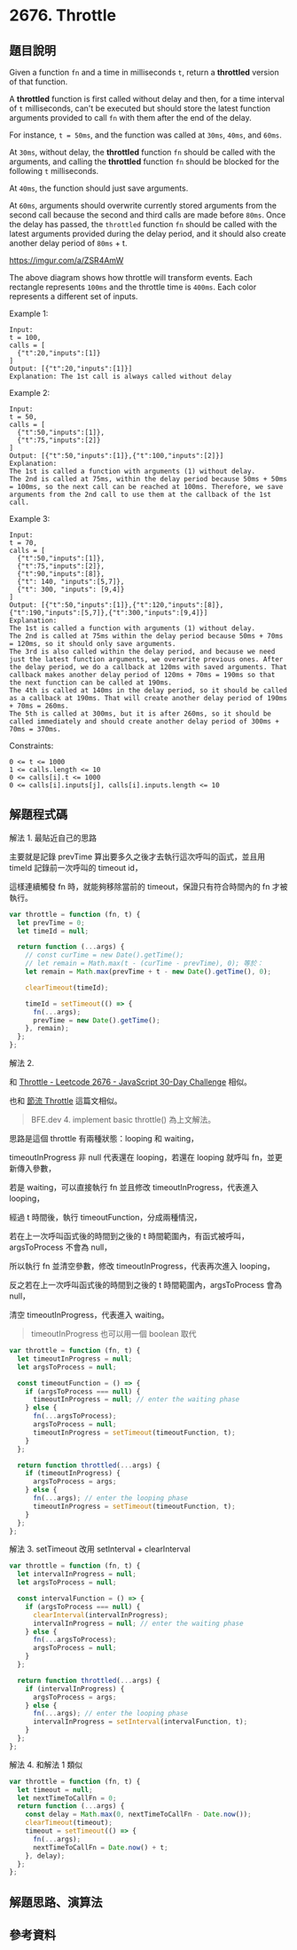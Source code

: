 # 2676. Throttle

## 題目說明

Given a function `fn` and a time in milliseconds `t`, return a **throttled** version of that function.

A **throttled** function is first called without delay and then, for a time interval of `t` milliseconds, can't be executed but should store the latest function arguments provided to call `fn` with them after the end of the delay.

For instance, `t = 50ms`, and the function was called at `30ms`, `40ms`, and `60ms`.

At `30ms`, without delay, the **throttled** function `fn` should be called with the arguments, and calling the **throttled** function `fn` should be blocked for the following `t` milliseconds.

At `40ms`, the function should just save arguments.

At `60ms`, arguments should overwrite currently stored arguments from the second call because the second and third calls are made before `80ms`. Once the delay has passed, the `throttled` function `fn` should be called with the latest arguments provided during the delay period, and it should also create another delay period of `80ms` + t.

https://imgur.com/a/ZSR4AmW

The above diagram shows how throttle will transform events. Each rectangle represents `100ms` and the throttle time is `400ms`. Each color represents a different set of inputs.

Example 1:

```
Input:
t = 100,
calls = [
  {"t":20,"inputs":[1]}
]
Output: [{"t":20,"inputs":[1]}]
Explanation: The 1st call is always called without delay
```

Example 2:

```
Input:
t = 50,
calls = [
  {"t":50,"inputs":[1]},
  {"t":75,"inputs":[2]}
]
Output: [{"t":50,"inputs":[1]},{"t":100,"inputs":[2]}]
Explanation:
The 1st is called a function with arguments (1) without delay.
The 2nd is called at 75ms, within the delay period because 50ms + 50ms = 100ms, so the next call can be reached at 100ms. Therefore, we save arguments from the 2nd call to use them at the callback of the 1st call.
```

Example 3:

```
Input:
t = 70,
calls = [
  {"t":50,"inputs":[1]},
  {"t":75,"inputs":[2]},
  {"t":90,"inputs":[8]},
  {"t": 140, "inputs":[5,7]},
  {"t": 300, "inputs": [9,4]}
]
Output: [{"t":50,"inputs":[1]},{"t":120,"inputs":[8]},{"t":190,"inputs":[5,7]},{"t":300,"inputs":[9,4]}]
Explanation:
The 1st is called a function with arguments (1) without delay.
The 2nd is called at 75ms within the delay period because 50ms + 70ms = 120ms, so it should only save arguments.
The 3rd is also called within the delay period, and because we need just the latest function arguments, we overwrite previous ones. After the delay period, we do a callback at 120ms with saved arguments. That callback makes another delay period of 120ms + 70ms = 190ms so that the next function can be called at 190ms.
The 4th is called at 140ms in the delay period, so it should be called as a callback at 190ms. That will create another delay period of 190ms + 70ms = 260ms.
The 5th is called at 300ms, but it is after 260ms, so it should be called immediately and should create another delay period of 300ms + 70ms = 370ms.
```

Constraints:

```
0 <= t <= 1000
1 <= calls.length <= 10
0 <= calls[i].t <= 1000
0 <= calls[i].inputs[j], calls[i].inputs.length <= 10
```

## 解題程式碼

解法 1. 最貼近自己的思路

主要就是記錄 prevTime 算出要多久之後才去執行這次呼叫的函式，並且用 timeId 記錄前一次呼叫的 timeout id，

這樣連續觸發 fn 時，就能夠移除當前的 timeout，保證只有符合時間內的 fn 才被執行。

```javascript
var throttle = function (fn, t) {
  let prevTime = 0;
  let timeId = null;

  return function (...args) {
    // const curTime = new Date().getTime();
    // let remain = Math.max(t - (curTime - prevTime), 0); 等於：
    let remain = Math.max(prevTime + t - new Date().getTime(), 0);

    clearTimeout(timeId);

    timeId = setTimeout(() => {
      fn(...args);
      prevTime = new Date().getTime();
    }, remain);
  };
};
```

解法 2.

和 [Throttle - Leetcode 2676 - JavaScript 30-Day Challenge](https://youtu.be/zyGZV_fIQWk) 相似。

也和 [節流 Throttle](https://www.webdong.dev/post/learn-debounce-and-throttle/#%E7%AF%80%E6%B5%81-throttle) 這篇文相似。

> BFE.dev 4. implement basic throttle() 為上文解法。

思路是這個 throttle 有兩種狀態：looping 和 waiting，

timeoutInProgress 非 null 代表還在 looping，若還在 looping 就呼叫 fn，並更新傳入參數，

若是 waiting，可以直接執行 fn 並且修改 timeoutInProgress，代表進入 looping，

經過 t 時間後，執行 timeoutFunction，分成兩種情況，

若在上一次呼叫函式後的時間到之後的 t 時間範圍內，有函式被呼叫，argsToProcess 不會為 null，

所以執行 fn 並清空參數，修改 timeoutInProgress，代表再次進入 looping，

反之若在上一次呼叫函式後的時間到之後的 t 時間範圍內，argsToProcess 會為 null，

清空 timeoutInProgress，代表進入 waiting。

> timeoutInProgress 也可以用一個 boolean 取代

```javascript
var throttle = function (fn, t) {
  let timeoutInProgress = null;
  let argsToProcess = null;

  const timeoutFunction = () => {
    if (argsToProcess === null) {
      timeoutInProgress = null; // enter the waiting phase
    } else {
      fn(...argsToProcess);
      argsToProcess = null;
      timeoutInProgress = setTimeout(timeoutFunction, t);
    }
  };

  return function throttled(...args) {
    if (timeoutInProgress) {
      argsToProcess = args;
    } else {
      fn(...args); // enter the looping phase
      timeoutInProgress = setTimeout(timeoutFunction, t);
    }
  };
};
```

解法 3. setTimeout 改用 setInterval + clearInterval

```javascript
var throttle = function (fn, t) {
  let intervalInProgress = null;
  let argsToProcess = null;

  const intervalFunction = () => {
    if (argsToProcess === null) {
      clearInterval(intervalInProgress);
      intervalInProgress = null; // enter the waiting phase
    } else {
      fn(...argsToProcess);
      argsToProcess = null;
    }
  };

  return function throttled(...args) {
    if (intervalInProgress) {
      argsToProcess = args;
    } else {
      fn(...args); // enter the looping phase
      intervalInProgress = setInterval(intervalFunction, t);
    }
  };
};
```

解法 4. 和解法 1 類似

```javascript
var throttle = function (fn, t) {
  let timeout = null;
  let nextTimeToCallFn = 0;
  return function (...args) {
    const delay = Math.max(0, nextTimeToCallFn - Date.now());
    clearTimeout(timeout);
    timeout = setTimeout(() => {
      fn(...args);
      nextTimeToCallFn = Date.now() + t;
    }, delay);
  };
};
```

## 解題思路、演算法

## 參考資料
